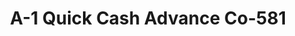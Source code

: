 ---
f_zip-code: 35016
f_state-code: AL
title: A-1 Quick Cash Advance Co-581
f_phone: 256-931-3500
f_city-only: Arab
f_address: 1146 North Brindlee Mountain Parkway Arab
f_location-unique-id: '581'
slug: a-1-quick-cash-advance-co-581
updated-on: '2024-05-30T13:46:58.046Z'
created-on: '2024-05-30T13:36:59.803Z'
published-on: '2024-05-30T13:54:32.469Z'
f_city-state: cms/city/arab-al.md
f_company: cms/company/a-1-quick-cash-advance-co.md
f_state: cms/state/alabama.md
layout: '[payday-loan].html'
tags: payday-loan
---